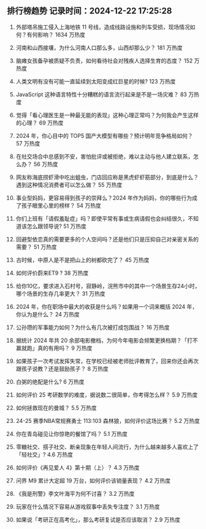
## 排行榜趋势 记录时间：2024-12-22 17:25:28
  
  1. 外部塔吊施工侵入上海地铁 11 号线，造成线路设施和列车受损，现场情况如何？有何影响？ 1634 万热度
    
  2. 河南和山西接壤，为什么河南人口那么多，山西却那么少？ 181 万热度
    
  3. 脑瘫女孩备孕被质疑不负责，如何看待社会对残疾人选择生育的态度？ 152 万热度
    
  4. 人类文明有没有可能一直延续到太阳变成红巨星的时候? 123 万热度
    
  5. JavaScript 这种语言特性十分糟糕的语言流行起来是不是一场灾难？ 83 万热度
    
  6. 觉得「看心理医生是一种最无能的表现」这种心理正常吗？为何我会产生这样的心理？ 69 万热度
    
  7. 2024 年，你心目中的 TOP5 国产大模型有哪些？预计明年竞争格局如何？ 57 万热度
    
  8. 在社交场合中总感到不安，害怕批评或被拒绝，难以主动与他人建立联系，怎么办？ 56 万热度
    
  9. 网友称海底捞虾滑中吃出蛆虫，门店回应称是黑虎虾虾筋部分，到底是什么？遇到这种情况消费者可以怎么做？ 55 万热度
    
  10. 事业型妈妈，更容易得到孩子的崇拜么？2024 年作为妈妈，你的哪些行为成了孩子眼里心里的榜样？ 54 万热度
    
  11. 你们上班有「请假羞耻症」吗？即使平常有事或生病请假也会纠结很久，不知道该怎么跟领导说? 51 万热度
    
  12. 回避型依恋真的需要更多的个人空间吗？还是他们只是压抑自己对亲密关系的需要？ 51 万热度
    
  13. 古时候，中原人是不是把山上的树都砍完了？ 45 万热度
    
  14. 如何评价蔚来ET9 ? 38 万热度
    
  15. 给你10亿，要求进入石村号，寂静岭，浣熊市中的其中一个场景生存24小时，哪个场景的生存几率更大？ 31 万热度
    
  16. 2024 年，你在职场中最大的收获是什么吗？如果用一个词来概括 2024 年，你认为是什么？ 24 万热度
    
  17. 公孙瓒的军事能力如何？为什么有几次被打成包围战？ 16 万热度
    
  18. 据统计 2024 年共 20 余部电影撤档，为何今年电影会频繁更换档期？「打不赢就跑」真的有用吗？ 9 万热度
    
  19. 如果孩子一次考试发挥失常，在学校已经被老师批评教育了，回来你还会再次跟孩子说教？还是鼓励孩子？ 8 万热度
    
  20. 白粥的绝配是什么? 6 万热度
    
  21. 如何评价 25 考研数学的难度，据说数二很简单，你考得怎么样？ 5.9 万热度
    
  22. 如何拯救现在的曼城？ 5.5 万热度
    
  23. 24-25 赛季NBA常规赛勇士 113:103 森林狼，如何评价这场比赛？ 5.2 万热度
    
  24. 你在青岛碰见让你惊艳的餐馆了吗？ 5.1 万热度
    
  25. 零糖社交、搭子社交、断亲现象在年轻人间流行，为什么越来越多人喜欢上了「轻社交」? 4.6 万热度
    
  26. 如何评价《再见爱人 4》第十期（上）？ 4.3 万热度
    
  27. 问界 M9 累计大定超 19 万台，如何评价该销量表现？ 4.2 万热度
    
  28. 《我是刑警》李文叶海平为何不讨喜？ 3.2 万热度
    
  29. 玩家在什么情况下容易从游戏叙事中丢失专注度？ 3.1 万热度
    
  30. 如果说「考研正在高考化」，那么考研复试是否应该取消？ 2.9 万热度
    